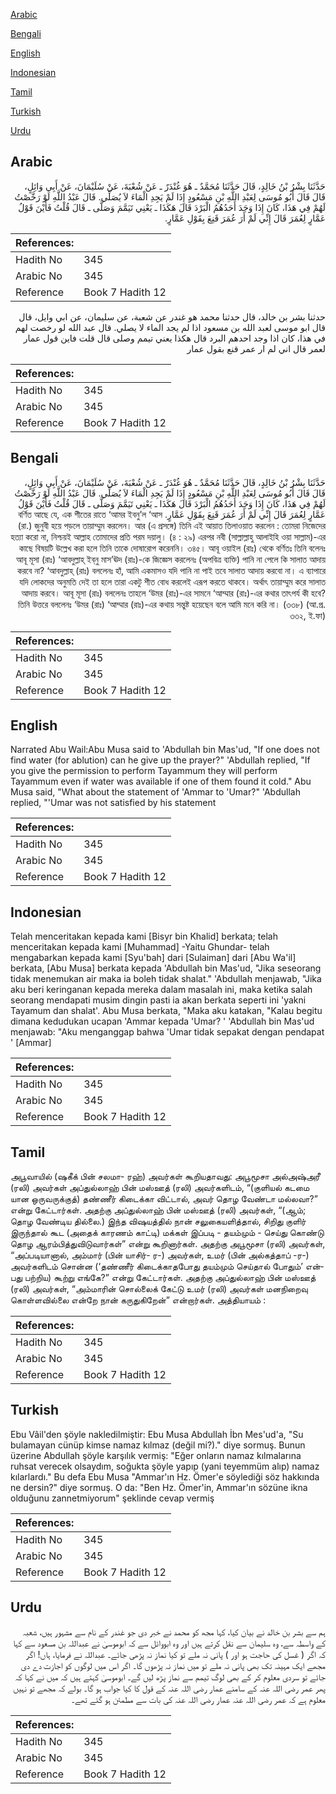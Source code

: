 [Arabic](#arabic)

[Bengali](#bengali)

[English](#english)

[Indonesian](#indonesian)

[Tamil](#tamil)

[Turkish](#turkish)

[Urdu](#urdu)

## Arabic


<div dir="rtl" lang="ar" style={{fontSize:'larger',backgroundColor:'#f8f9fa',padding:20}}>
حَدَّثَنَا بِشْرُ بْنُ خَالِدٍ، قَالَ حَدَّثَنَا مُحَمَّدٌ ـ هُوَ غُنْدَرٌ ـ عَنْ شُعْبَةَ، عَنْ سُلَيْمَانَ، عَنْ أَبِي وَائِلٍ، قَالَ قَالَ أَبُو مُوسَى لِعَبْدِ اللَّهِ بْنِ مَسْعُودٍ إِذَا لَمْ يَجِدِ الْمَاءَ لاَ يُصَلِّي‏.‏ قَالَ عَبْدُ اللَّهِ لَوْ رَخَّصْتُ لَهُمْ فِي هَذَا، كَانَ إِذَا وَجَدَ أَحَدُهُمُ الْبَرْدَ قَالَ هَكَذَا ـ يَعْنِي تَيَمَّمَ وَصَلَّى ـ قَالَ قُلْتُ فَأَيْنَ قَوْلُ عَمَّارٍ لِعُمَرَ قَالَ إِنِّي لَمْ أَرَ عُمَرَ قَنِعَ بِقَوْلِ عَمَّارٍ‏.‏
</div>
<div style={{backgroundColor:'#f8f9fa',padding:20, marginBottom: 10}}><table> <thead> <tr> <th>References:</th> <th></th> </tr> </thead> <tbody><tr><td>Hadith No</td><td>345</td></tr><tr><td>Arabic No</td><td>345</td></tr><tr><td>Reference</td><td>Book 7 Hadith 12</td></tr></tbody></table></div>


<div dir="rtl" lang="ar" style={{fontSize:'larger',backgroundColor:'#f8f9fa',padding:20}}>
حدثنا بشر بن خالد، قال حدثنا محمد هو غندر عن شعبة، عن سليمان، عن ابي وايل، قال قال ابو موسى لعبد الله بن مسعود اذا لم يجد الماء لا يصلي. قال عبد الله لو رخصت لهم في هذا، كان اذا وجد احدهم البرد قال هكذا يعني تيمم وصلى قال قلت فاين قول عمار لعمر قال اني لم ار عمر قنع بقول عمار
</div>
<div style={{backgroundColor:'#f8f9fa',padding:20, marginBottom: 10}}><table> <thead> <tr> <th>References:</th> <th></th> </tr> </thead> <tbody><tr><td>Hadith No</td><td>345</td></tr><tr><td>Arabic No</td><td>345</td></tr><tr><td>Reference</td><td>Book 7 Hadith 12</td></tr></tbody></table></div>

## Bengali


<div dir="rtl" lang="bn" style={{fontSize:'larger',backgroundColor:'#f8f9fa',padding:20}}>
حَدَّثَنَا بِشْرُ بْنُ خَالِدٍ، قَالَ حَدَّثَنَا مُحَمَّدٌ ـ هُوَ غُنْدَرٌ ـ عَنْ شُعْبَةَ، عَنْ سُلَيْمَانَ، عَنْ أَبِي وَائِلٍ، قَالَ قَالَ أَبُو مُوسَى لِعَبْدِ اللَّهِ بْنِ مَسْعُودٍ إِذَا لَمْ يَجِدِ الْمَاءَ لاَ يُصَلِّي‏.‏ قَالَ عَبْدُ اللَّهِ لَوْ رَخَّصْتُ لَهُمْ فِي هَذَا، كَانَ إِذَا وَجَدَ أَحَدُهُمُ الْبَرْدَ قَالَ هَكَذَا ـ يَعْنِي تَيَمَّمَ وَصَلَّى ـ قَالَ قُلْتُ فَأَيْنَ قَوْلُ عَمَّارٍ لِعُمَرَ قَالَ إِنِّي لَمْ أَرَ عُمَرَ قَنِعَ بِقَوْلِ عَمَّارٍ‏.‏ বর্ণিত আছে যে, এক শীতের রাতে ‘আমর ইবনু’ল ‘আস (রা.) জুনুবী হয়ে পড়লে তায়াম্মুম করলেন। আর (এ প্রসঙ্গে) তিনি এই আয়াত তিলাওয়াত করলেন : তোমরা নিজেদের হত্যা করো না, নিশ্চয়ই আল্লাহ তোমাদের প্রতি পরম দয়ালু। (৪ : ২৯) এরপর নবী (সাল্লাল্লাহু আলাইহি ওয়া সাল্লাম)-এর কাছে বিষয়টি উল্লেখ করা হলে তিনি তাকে দোষারোপ করেননি। ৩৪৫। আবূ ওয়াইল (রাঃ) থেকে বর্ণিতঃ তিনি বলেনঃ আবূ মূসা (রাঃ) ‘আবদুল্লাহ্‌ ইব্‌নু মাস’ঊদ (রাঃ)-কে জিজ্ঞেস করলেনঃ (অপবিত্র ব্যক্তি) পানি না পেলে কি সালাত আদায় করবে না? ‘আবদুল্লাহ্‌ (রাঃ) বললেনঃ হাঁ, আমি একমাসও যদি পানি না পাই তবে সালাত আদায় করবো না। এ ব্যাপারে যদি লোকদের অনুমতি দেই তা হলে তারা একটু শীত বোধ করলেই এরূপ করতে থাকবে। অর্থাৎ তায়াম্মুম করে সালাত আদায় করবে। আবূ মূসা (রাঃ) বললেনঃ তাহলে ‘উমর (রাঃ)-এর সামনে ‘আম্মার (রাঃ)-এর কথার তাৎপর্য কী হবে? তিনি উত্তরে বললেনঃ ‘উমর (রাঃ) ‘আম্মার (রাঃ)-এর কথায় সন্তুষ্ট হয়েছেন বলে আমি মনে করি না। (৩৩৮) (আ.প্র. ৩৩২, ই.ফা)
</div>
<div style={{backgroundColor:'#f8f9fa',padding:20, marginBottom: 10}}><table> <thead> <tr> <th>References:</th> <th></th> </tr> </thead> <tbody><tr><td>Hadith No</td><td>345</td></tr><tr><td>Arabic No</td><td>345</td></tr><tr><td>Reference</td><td>Book 7 Hadith 12</td></tr></tbody></table></div>

## English


<div dir="ltr" lang="en" style={{fontSize:'larger',backgroundColor:'#f8f9fa',padding:20}}>
Narrated Abu Wail:Abu Musa said to 'Abdullah bin Mas'ud, "If one does not find water (for ablution) can he give up the prayer?" 'Abdullah replied, "If you give the permission to perform Tayammum they will perform Tayammum even if water was available if one of them found it cold." Abu Musa said, "What about the statement of 'Ammar to 'Umar?" 'Abdullah replied, "'Umar was not satisfied by his statement
</div>
<div style={{backgroundColor:'#f8f9fa',padding:20, marginBottom: 10}}><table> <thead> <tr> <th>References:</th> <th></th> </tr> </thead> <tbody><tr><td>Hadith No</td><td>345</td></tr><tr><td>Arabic No</td><td>345</td></tr><tr><td>Reference</td><td>Book 7 Hadith 12</td></tr></tbody></table></div>

## Indonesian


<div dir="ltr" lang="id" style={{fontSize:'larger',backgroundColor:'#f8f9fa',padding:20}}>
Telah menceritakan kepada kami [Bisyr bin Khalid] berkata; telah menceritakan kepada kami [Muhammad] -Yaitu Ghundar- telah mengabarkan kepada kami [Syu'bah] dari [Sulaiman] dari [Abu Wa'il] berkata, [Abu Musa] berkata kepada 'Abdullah bin Mas'ud, "Jika seseorang tidak menemukan air maka ia boleh tidak shalat." 'Abdullah menjawab, "Jika aku beri keringanan kepada mereka dalam masalah ini, maka ketika salah seorang mendapati musim dingin pasti ia akan berkata seperti ini 'yakni Tayamum dan shalat'. Abu Musa berkata, "Maka aku katakan, "Kalau begitu dimana kedudukan ucapan 'Ammar kepada 'Umar? ' 'Abdullah bin Mas'ud menjawab: "Aku menganggap bahwa 'Umar tidak sepakat dengan pendapat ' [Ammar]
</div>
<div style={{backgroundColor:'#f8f9fa',padding:20, marginBottom: 10}}><table> <thead> <tr> <th>References:</th> <th></th> </tr> </thead> <tbody><tr><td>Hadith No</td><td>345</td></tr><tr><td>Arabic No</td><td>345</td></tr><tr><td>Reference</td><td>Book 7 Hadith 12</td></tr></tbody></table></div>

## Tamil


<div dir="ltr" lang="ta" style={{fontSize:'larger',backgroundColor:'#f8f9fa',padding:20}}>
அபூவாயில் (ஷகீக் பின் சலமா- ரஹ்) அவர்கள் கூறியதாவது: அபூமூசா அல்அஷ்அரீ (ரலி) அவர்கள் அப்துல்லாஹ் பின் மஸ்ஊத் (ரலி) அவர்களிடம், “(குளியல் கடமை யான ஒருவருக்குத்) தண்ணீர் கிடைக்கா விட்டால், அவர் தொழ வேண்டா மல்லவா?” என்று கேட்டார்கள். அதற்கு அப்துல்லாஹ் பின் மஸ்ஊத் (ரலி) அவர்கள், “(ஆம்; தொழ வேண்டிய தில்லை.) இந்த விஷயத்தில் நான் சலுகையளித்தால், சிறிது குளிர் இருந்தால் கூட (அதைக் காரணம் காட்டி) மக்கள் இப்படி - தயம்மும் - செய்து கொண்டு தொழ ஆரம்பித்துவிடுவார்கள்” என்று கூறினார்கள். அதற்கு அபூமூசா (ரலி) அவர்கள், “அப்படியானால், அம்மார் (பின் யாசிர்- ர-) அவர்கள், உமர் (பின் அல்கத்தாப் -ர-) அவர்களிடம் சொன்ன (‘தண்ணீர் கிடைக்காதபோது தயம்மும் செய்தால் போதும்’ என்பது பற்றிய) கூற்று எங்கே?” என்று கேட்டார்கள். அதற்கு அப்துல்லாஹ் பின் மஸ்ஊத் (ரலி) அவர்கள், “அம்மாரின் சொல்லைக் கேட்டு உமர் (ரலி) அவர்கள் மனநிறைவு கொள்ளவில்லை என்றே நான் கருதுகிறேன்” என்றார்கள். அத்தியாயம் :
</div>
<div style={{backgroundColor:'#f8f9fa',padding:20, marginBottom: 10}}><table> <thead> <tr> <th>References:</th> <th></th> </tr> </thead> <tbody><tr><td>Hadith No</td><td>345</td></tr><tr><td>Arabic No</td><td>345</td></tr><tr><td>Reference</td><td>Book 7 Hadith 12</td></tr></tbody></table></div>

## Turkish


<div dir="ltr" lang="tr" style={{fontSize:'larger',backgroundColor:'#f8f9fa',padding:20}}>
Ebu Vâil'den şöyle nakledilmiştir: Ebu Musa Abdullah İbn Mes'ud'a, "Su bulamayan cünüp kimse namaz kılmaz (değil mi?)." diye sormuş. Bunun üzerine Abdullah şöyle karşılık vermiş: "Eğer onların namaz kılmalarına ruhsat verecek olsaydım, soğukta şöyle yapıp (yani teyemmüm alıp) namaz kılarlardı." Bu defa Ebu Musa "Ammar'ın Hz. Ömer'e söylediği söz hakkında ne dersin?" diye sormuş. O da: "Ben Hz. Ömer'in, Ammar'ın sözüne ikna olduğunu zannetmiyorum" şeklinde cevap vermiş
</div>
<div style={{backgroundColor:'#f8f9fa',padding:20, marginBottom: 10}}><table> <thead> <tr> <th>References:</th> <th></th> </tr> </thead> <tbody><tr><td>Hadith No</td><td>345</td></tr><tr><td>Arabic No</td><td>345</td></tr><tr><td>Reference</td><td>Book 7 Hadith 12</td></tr></tbody></table></div>

## Urdu


<div dir="rtl" lang="ur" style={{fontSize:'larger',backgroundColor:'#f8f9fa',padding:20}}>
ہم سے بشر بن خالد نے بیان کیا، کہا مجھ کو محمد نے خبر دی جو غندر کے نام سے مشہور ہیں، شعبہ کے واسطہ سے، وہ سلیمان سے نقل کرتے ہیں اور وہ ابووائل سے کہ ابوموسیٰ نے عبداللہ بن مسعود سے کہا کہ اگر ( غسل کی حاجت ہو اور ) پانی نہ ملے تو کیا نماز نہ پڑھی جائے۔ عبداللہ نے فرمایا، ہاں! اگر مجھے ایک مہینہ تک بھی پانی نہ ملے تو میں نماز نہ پڑھوں گا۔ اگر اس میں لوگوں کو اجازت دے دی جائے تو سردی معلوم کر کے بھی لوگ تیمم سے نماز پڑھ لیں گے۔ ابوموسیٰ کہتے ہیں کہ میں نے کہا کہ پھر عمر رضی اللہ عنہ کے سامنے عمار رضی اللہ عنہ کے قول کا کیا جواب ہو گا۔ بولے کہ مجھے تو نہیں معلوم ہے کہ عمر رضی اللہ عنہ عمار رضی اللہ عنہ کی بات سے مطمئن ہو گئے تھے۔
</div>
<div style={{backgroundColor:'#f8f9fa',padding:20, marginBottom: 10}}><table> <thead> <tr> <th>References:</th> <th></th> </tr> </thead> <tbody><tr><td>Hadith No</td><td>345</td></tr><tr><td>Arabic No</td><td>345</td></tr><tr><td>Reference</td><td>Book 7 Hadith 12</td></tr></tbody></table></div>